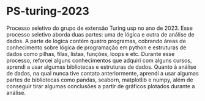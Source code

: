 # PS-turing-2023
Processo seletivo do grupo de extensão Turing usp no ano de 2023.
Esse processo seletivo aborda duas partes: uma de lógica e outra de análise de dados.
A parte de lógica contém quatro programas, cobrando áreas de conhecimento sobre lógica de programação em python e estruturas de dados como pilhas,
filas, listas, funções, loops e etc.
Durante esse processo, reforcei alguns conhecimentos que adquiri com alguns cursos, aprendi a usar algumas bibliotecas e estruturas de dados.
Quanto à análise de dados, na qual nunca tive contato anteriormente, aprendi a usar algumas partes de bibliotecas como pandas, seaborn, matplotlib e numpy,
além de conseguir tirar algumas conclusões a partir de gráficos plotados durante a análise.
